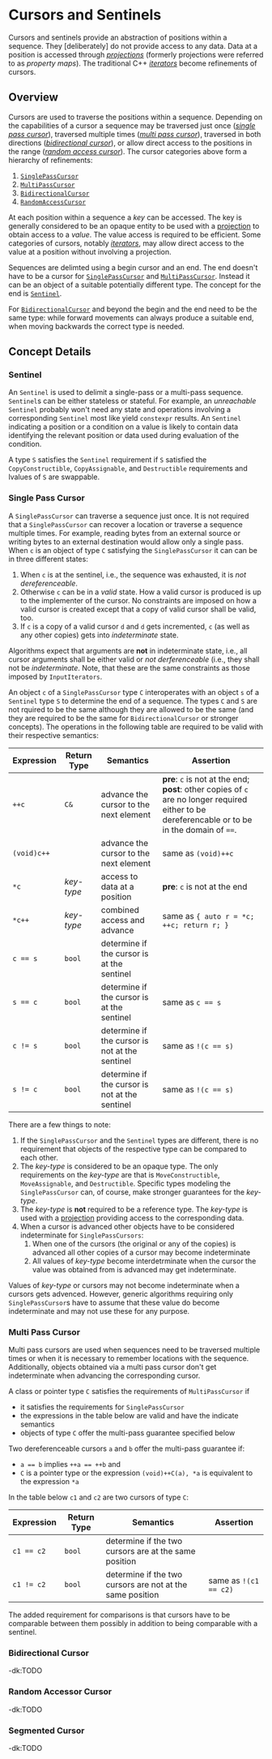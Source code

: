 # Cursors and Sentinels

Cursors and sentinels provide an abstraction of positions within
a sequence. They [deliberately] do not provide access to any data.
Data at a position is accessed through
[_projections_](../projection/README.md) (formerly projections were
referred to as _property maps_). The traditional C++
[_iterators_](../iterator/README) become refinements of cursors.

## Overview

Cursors are used to traverse the positions within a sequence.
Depending on the capabilities of a cursor a sequence may be traversed
just once ([_single pass cursor_](#single-pass-cursor)), traversed
multiple times ([_multi pass cursor_](#multi-pass-cursor)), traversed
in both directions ([_bidirectional cursor_](#bidirectional-cursor)),
or allow direct access to the positions in the range
([_random access cursor_](#random-access-cursor)). The cursor
categories above form a hierarchy of refinements:

 1. [`SinglePassCursor`](#single-pass-cursor)
 2. [`MultiPassCursor`](#multi-pass-cursor)
 3. [`BidirectionalCursor`](#bidirectional-cursor)
 4. [`RandomAccessCursor`](#random-access-cursor)

At each position within a sequence a _key_ can be accessed. The key
is generally considered to be an opaque entity to be used with a
[projection](../projection/README.md) to obtain access to a _value_.
The value access is required to be efficient. Some categories of
cursors, notably [_iterators_](../iterator/README.md), may allow
direct access to the value at a position without involving a
projection.

Sequences are delimted using a begin cursor and an end. The end
doesn't have to be a cursor for [`SinglePassCursor`](#single-pass-cursor)
and [`MultiPassCursor`](#multi-pass-cursor).  Instead it can be an
object of a suitable potentially different type. The concept for
the end is [`Sentinel`](#sentinel).

For [`BidirectionalCursor`](#bidirectional-cursor) and beyond the
begin and the end need to be the same type: while forward movements
can always produce a suitable end, when moving backwards the correct
type is needed.

## Concept Details

### Sentinel

An `Sentinel` is used to delimit a single-pass or a multi-pass
sequence. `Sentinel`s can be either stateless or stateful. For
example, an _unreachable_ `Sentinel` probably won't need any state
and operations involving a corresponding `Sentinel` most like yield
`constexpr` results.  An `Sentinel` indicating a position or a
condition on a value is likely to contain data identifying the
relevant position or data used during evaluation of the condition.

A type `S` satisfies the `Sentinel` requirement if `S` satisfied
the `CopyConstructible`, `CopyAssignable`, and `Destructible`
requirements and lvalues of `S` are swappable.

### Single Pass Cursor

A `SinglePassCursor` can traverse a sequence just once. It is not
required that a `SinglePassCursor` can recover a location or traverse
a sequence multiple times. For example, reading bytes from an
external source or writing bytes to an external destination would
allow only a single pass. When `c` is an object of type `C` satisfying
the `SinglePassCursor` it can can be in three different states:

 1. When `c` is at the sentinel, i.e., the sequence was exhausted, it is _not dereferenceable_.
 2. Otherwise `c` can be in a _valid_ state. How a valid cursor is produced is up to the implementer of the cursor. No constraints are imposed on how a valid cursor is created except that a copy of valid cursor shall be valid, too.
 3. If `c` is a copy of a valid cursor `d` and `d` gets incremented, `c` (as well as any other copies)  gets into _indeterminate_ state.

Algorithms expect that arguments are **not** in indeterminate state,
i.e., all cursor arguments shall be either valid or _not derferenceable_ (i.e.,
they shall not be _indeterminate_. Note, that
these are the same constraints as those imposed by `InputIterators`.

An object `c` of a `SinglePassCursor` type `C` interoperates with
an object `s` of a `Sentinel` type `S` to determine the end of a
sequence. The types `C` and `S` are not rquired to be the same
although they are allowed to be the same (and they are required to
be the same for `BidirectionalCursor` or stronger concepts). The
operations in the following table are required to be valid with their
respective semantics:

Expression | Return Type | Semantics | Assertion
--- | --- | --- | ---
`++c` | `C&` | advance the cursor to the next element | **pre**: `c` is not at the end; **post**: other copies of `c` are no longer required either to be dereferencable or to be in the domain of `==`.
`(void)c++` | | advance the cursor to the next element | same as `(void)++c`
`*c` | *key-type* | access to data at a position | **pre**: `c` is not at the end
`*c++` | *key-type* | combined access and advance | same as `{ auto r = *c; ++c; return r; }`
`c == s` | `bool` | determine if the cursor is at the sentinel|
`s == c` | `bool` | determine if the cursor is at the sentinel| same as `c == s`
`c != s` | `bool` | determine if the cursor is not at the sentinel| same as `!(c == s)`
`s != c` | `bool` | determine if the cursor is not at the sentinel| same as `!(c == s)`

There are a few things to note:

 1. If the `SinglePassCursor` and the `Sentinel` types are different,
    there is no requirement that objects of the respective type can
    be compared to each other.
 2. The *key-type* is considered to be an opaque type. The only
    requirements on the *key-type* are that is `MoveConstructible`,
    `MoveAssignable`, and `Destructible`. Specific types modeling
    the `SinglePassCursor` can, of course, make stronger guarantees
    for the *key-type*.
 3. The *key-type* is **not** required to be a reference type. The
    *key-type* is used with a [projection](../projection/README.md)
    providing access to the corresponding data.
 4. When a cursor is advanced other objects have to be considered
    indeterminate for `SinglePassCursors`:
    1. When one of the cursors (the original or any of the copies) is advanced
        all other copies of a cursor may become indeterminate
    2. All values of *key-type* become interdetrminate when the cursor the
        value was obtained from is advanced may get indeterminate.

Values of *key-type* or cursors may not become indeterminate when
a cursors gets advenced. However, generic algorithms requiring only
`SinglePassCursor`s have to assume that these value do become
indeterminate and may not use these for any purpose.

### Multi Pass Cursor

Multi pass cursors are used when sequences need to be traversed
multiple times or when it is necessary to remember locations with
the sequence. Additionally, objects obtained via a multi pass cursor
don't get indeterminate when advancing the corresponding cursor.

A class or pointer type `C` satisfies the requirements of
`MultiPassCursor` if

* it satisfies the requirements for `SinglePassCursor`
* the expressions in the table below are valid and have the indicate semantics
* objects of type `C` offer the multi-pass guarantee specified below

Two dereferenceable cursors `a` and `b` offer the multi-pass guarantee if:

- `a == b` implies `++a == ++b` and
- `C` is a pointer type or the expression `(void)++C(a), *a` is equivalent to the expression `*a`

In the table below `c1` and `c2` are two cursors of type `C`:

Expression | Return Type | Semantics | Assertion
--- | --- | --- | ---
`c1 == c2` | `bool` | determine if the two cursors are at the same position|
`c1 != c2` | `bool` | determine if the two cursors are not at the same position| same as `!(c1 == c2)`

The added requirement for comparisons is that cursors have to be comparable
between them  possibly in addition to being comparable with a sentinel.

### Bidirectional Cursor

-dk:TODO

### Random Accessor Cursor

-dk:TODO

### Segmented Cursor

-dk:TODO
